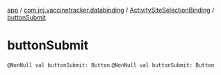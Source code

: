 [app](../../index.md) / [com.jnj.vaccinetracker.databinding](../index.md) / [ActivitySiteSelectionBinding](index.md) / [buttonSubmit](./button-submit.md)

# buttonSubmit

`@NonNull val buttonSubmit: Button`
`@NonNull val buttonSubmit: Button`